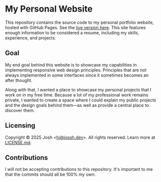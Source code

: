 # My Personal Website

This repository contains the source code to my personal portfolio website, hosted with GitHub Pages. See the [live version here](https://jossh.dev). This site features enough information to be considered a resume, including my skills, experience, and projects.

## Goal

My end goal behind this website is to showcase my capabilities in implementing responsive web design principles. Principles that are not always implemented in some interfaces since it sometimes becomes an after thought.

Along with that, I wanted a place to showcase my personal projects that I work on in my free time. Because a lot of my professional work remains private, I wanted to create a space where I could explain my public projects and the design goals behind them—as well as provide a central place to discover them.

## Licensing

Copyright © 2025 Josh &lt;hi@jossh.dev&gt;. All rights reserved. Learn more at [LICENSE.md](LICENSE.md).

## Contributions

I will not be accepting contributions to this repository. It's important to me that the commits should all be 100% my own.
